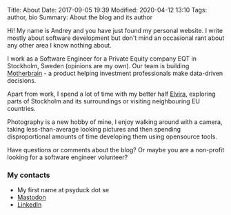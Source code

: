 Title: About
Date: 2017-09-05 19:39
Modified: 2020-04-12 13:10
Tags: author, bio
Summary: About the blog and its author

Hi! My name is Andrey and you have just found my personal website. I write mostly about software development but don't mind
an occasional rant about any other area I know nothing about.

I work as a Software Engineer for a Private Equity company EQT in Stockholm, Sweden (opinions are my own).
Our team is building [Motherbrain](https://www.eqtgroup.com/digital/motherbrain/) - a product helping investment professionals
make data-driven decisions.

Apart from work, I spend a lot of time with my better half [Elvira](https://elvira-breaking-things.tumblr.com/), exploring
parts of Stockholm and its surroundings or visiting neighbouring EU countries.

Photography is a new hobby of mine, I enjoy walking around with a camera, taking less-than-average looking pictures and then
spending disproportional amounts of time developing them using opensource tools.

Have questions or comments about the blog? Or maybe you are a non-profit looking for a software engineer volunteer?

### My contacts

* My first name at psyduck dot se
* [Mastodon](https://linuxrocks.online/@melentye)
* [LinkedIn](https://www.linkedin.com/in/amelentyev/)